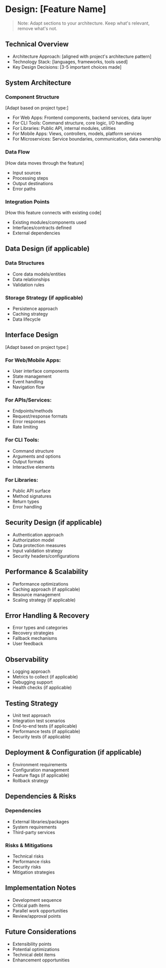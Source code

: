 # Design: [Feature Name]

> Note: Adapt sections to your architecture. Keep what's relevant, remove what's not.

## Technical Overview
- Architecture Approach: [aligned with project's architecture pattern]
- Technology Stack: [languages, frameworks, tools used]
- Key Design Decisions: [3-5 important choices made]

## System Architecture

### Component Structure
[Adapt based on project type:]
- For Web Apps: Frontend components, backend services, data layer
- For CLI Tools: Command structure, core logic, I/O handling
- For Libraries: Public API, internal modules, utilities
- For Mobile Apps: Views, controllers, models, platform services
- For Microservices: Service boundaries, communication, data ownership

### Data Flow
[How data moves through the feature]
- Input sources
- Processing steps
- Output destinations
- Error paths

### Integration Points
[How this feature connects with existing code]
- Existing modules/components used
- Interfaces/contracts defined
- External dependencies

## Data Design (if applicable)

### Data Structures
- Core data models/entities
- Data relationships
- Validation rules

### Storage Strategy (if applicable)
- Persistence approach
- Caching strategy
- Data lifecycle

## Interface Design

[Adapt based on project type:]

### For Web/Mobile Apps:
- User interface components
- State management
- Event handling
- Navigation flow

### For APIs/Services:
- Endpoints/methods
- Request/response formats
- Error responses
- Rate limiting

### For CLI Tools:
- Command structure
- Arguments and options
- Output formats
- Interactive elements

### For Libraries:
- Public API surface
- Method signatures
- Return types
- Error handling

## Security Design (if applicable)
- Authentication approach
- Authorization model
- Data protection measures
- Input validation strategy
- Security headers/configurations

## Performance & Scalability
- Performance optimizations
- Caching approach (if applicable)
- Resource management
- Scaling strategy (if applicable)

## Error Handling & Recovery
- Error types and categories
- Recovery strategies
- Fallback mechanisms
- User feedback

## Observability
- Logging approach
- Metrics to collect (if applicable)
- Debugging support
- Health checks (if applicable)

## Testing Strategy
- Unit test approach
- Integration test scenarios
- End-to-end tests (if applicable)
- Performance tests (if applicable)
- Security tests (if applicable)

## Deployment & Configuration (if applicable)
- Environment requirements
- Configuration management
- Feature flags (if applicable)
- Rollback strategy

## Dependencies & Risks

### Dependencies
- External libraries/packages
- System requirements
- Third-party services

### Risks & Mitigations
- Technical risks
- Performance risks
- Security risks
- Mitigation strategies

## Implementation Notes
- Development sequence
- Critical path items
- Parallel work opportunities
- Review/approval points

## Future Considerations
- Extensibility points
- Potential optimizations
- Technical debt items
- Enhancement opportunities